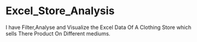 # Excel_Store_Analysis

I have Filter,Analyse and Visualize the Excel Data Of A Clothing Store which sells There Product On Different mediums.
